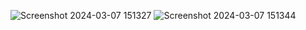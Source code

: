 ![Screenshot 2024-03-07 151327](https://github.com/Alexandre-Konrath/Login-Dark/assets/160286787/982b5b9b-29cd-44ab-a3b9-046ffad8a7d8)
![Screenshot 2024-03-07 151344](https://github.com/Alexandre-Konrath/Login-Dark/assets/160286787/c0e9f20b-9cfd-4fa3-82e7-dd738a3942e6)
